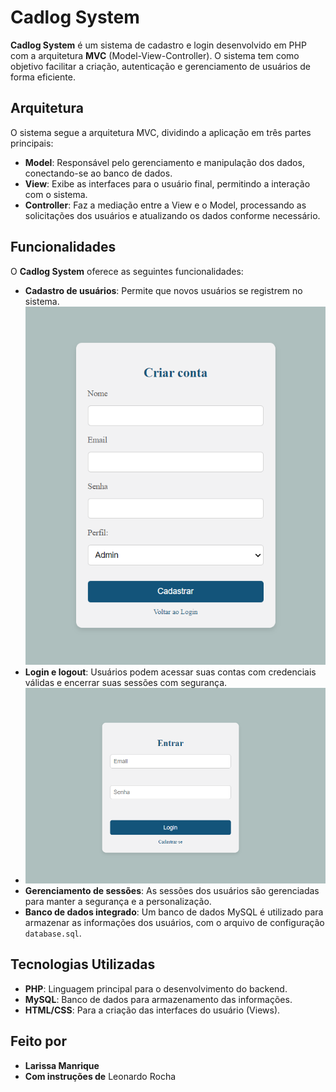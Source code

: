 # Cadlog System

**Cadlog System** é um sistema de cadastro e login desenvolvido em PHP com a arquitetura **MVC** (Model-View-Controller). O sistema tem como objetivo facilitar a criação, autenticação e gerenciamento de usuários de forma eficiente.

## Arquitetura

O sistema segue a arquitetura MVC, dividindo a aplicação em três partes principais:

- **Model**: Responsável pelo gerenciamento e manipulação dos dados, conectando-se ao banco de dados.
- **View**: Exibe as interfaces para o usuário final, permitindo a interação com o sistema.
- **Controller**: Faz a mediação entre a View e o Model, processando as solicitações dos usuários e atualizando os dados conforme necessário.

## Funcionalidades

O **Cadlog System** oferece as seguintes funcionalidades:

- **Cadastro de usuários**: Permite que novos usuários se registrem no sistema.
  ![Cadastro](img/tela-cadastro.png)  
- **Login e logout**: Usuários podem acessar suas contas com credenciais válidas e encerrar suas sessões com segurança.
-   ![Cadastro](img/tela-login.png)  
- **Gerenciamento de sessões**: As sessões dos usuários são gerenciadas para manter a segurança e a personalização.
- **Banco de dados integrado**: Um banco de dados MySQL é utilizado para armazenar as informações dos usuários, com o arquivo de configuração `database.sql`.

## Tecnologias Utilizadas

- **PHP**: Linguagem principal para o desenvolvimento do backend.
- **MySQL**: Banco de dados para armazenamento das informações.
- **HTML/CSS**: Para a criação das interfaces do usuário (Views).


## Feito por

- **Larissa Manrique**
- **Com instruções de** Leonardo Rocha
